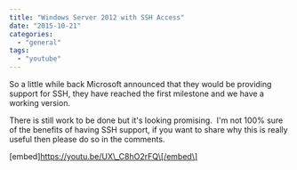 ```yaml
---
title: "Windows Server 2012 with SSH Access"
date: "2015-10-21"
categories: 
  - "general"
tags: 
  - "youtube"
---
```


So a little while back Microsoft announced that they would be providing support for SSH, they have reached the first milestone and we have a working version.

There is still work to be done but it's looking promising.  I'm not 100% sure of the benefits of having SSH support, if you want to share why this is really useful then please do so in the comments.

\[embed\]https://youtu.be/UX\_C8hO2rFQ\[/embed\]
